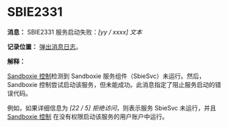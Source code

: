# SBIE2331

**消息：** SBIE2331 服务启动失败：_[yy / xxxx] 文本_

**记录位置：** [弹出消息日志](PopupMessageLog.md)。

**解释：**

[Sandboxie 控制](SandboxieControl.md)检测到 Sandboxie 服务组件（SbieSvc）未运行。然后，Sandboxie 控制尝试启动该服务，但未能成功。此消息指定了阻止服务启动的错误代码。

例如，如果详细信息为 _[22 / 5] 拒绝访问_，则表示服务 SbieSvc 未运行，并且 [Sandboxie 控制](SandboxieControl.md) 在没有权限启动该服务的用户账户中运行。
